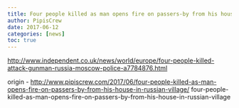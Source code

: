 ```yaml
---
title: Four people killed as man opens fire on passers-by from his house in Russian village
author: PipisCrew
date: 2017-06-12
categories: [news]
toc: true
---
```


http://www.independent.co.uk/news/world/europe/four-people-killed-attack-gunman-russia-moscow-police-a7784876.html

origin - http://www.pipiscrew.com/2017/06/four-people-killed-as-man-opens-fire-on-passers-by-from-his-house-in-russian-village/ four-people-killed-as-man-opens-fire-on-passers-by-from-his-house-in-russian-village